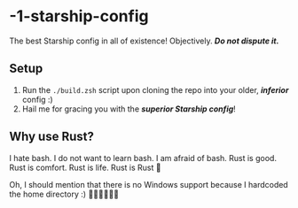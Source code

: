 # -1-starship-config

The best Starship config in all of existence! Objectively. ***Do not dispute it.***

## Setup

1) Run the `./build.zsh` script upon cloning the repo into your older, ***inferior*** config :)
2) Hail me for gracing you with the ***superior Starship config***!

## Why use Rust?

I hate bash. I do not want to learn bash. I am afraid of bash. Rust is good. Rust is comfort. Rust is life. Rust is Rust :crab:

Oh, I should mention that there is no Windows support because I hardcoded the home directory :) :rocket::rocket::rocket::crab::crab::crab:
